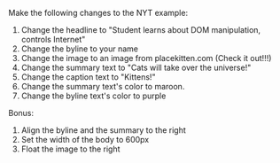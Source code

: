 Make the following changes to the NYT example:


1. Change the headline to "Student learns about DOM manipulation, controls Internet"
2. Change the byline to your name
3. Change the image to an image from placekitten.com (Check it out!!!)
4. Change the summary text to "Cats will take over the universe!"
5. Change the caption text to "Kittens!"
6. Change the summary text's color to maroon.
7. Change the byline text's color to purple


Bonus:

1. Align the byline and the summary to the right
2. Set the width of the body to 600px
3. Float the image to the right
